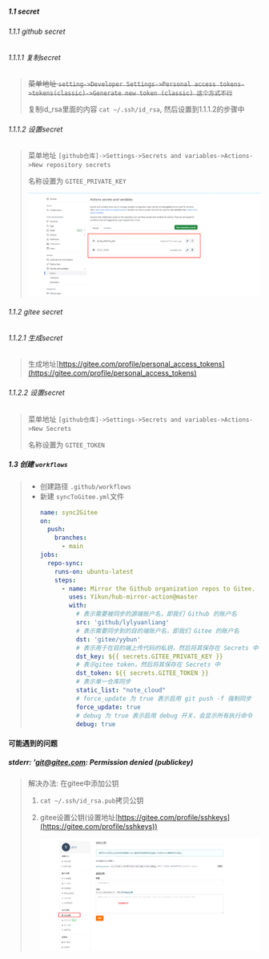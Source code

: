 ##### 1.1 secret

###### 1.1.1 github secret

###### 1.1.1.1 复制secret

> ~~菜单地址 `setting->Developer Settings->Personal access tokens->tokens(classic)->Generate new token (classic) 这个方式不行`~~
>
> 复制id_rsa里面的内容 `cat ~/.ssh/id_rsa`, 然后设置到1.1.1.2的步骤中

###### 1.1.1.2 设置secret

> 菜单地址 `[github仓库]->Settings->Secrets and variables->Actions->New repository secrets`
>
> 名称设置为 `GITEE_PRIVATE_KEY `
>
> ![1687704442885](../image/2.GithubActions/secret截图.png)

###### 1.1.2 gitee secret

###### 1.1.2.1 生成secret

> 生成地址[https://gitee.com/profile/personal_access_tokens](https://gitee.com/profile/personal_access_tokens)

###### 1.1.2.2 设置secret

> 菜单地址 `[github仓库]->Settings->Secrets and variables->Actions->New Secrets`
>
> 名称设置为 `GITEE_TOKEN`

##### 1.3 创建 `workflows`

> - 创建路径 `.github/workflows`
> - 新建 `syncToGitee.yml`文件
>   ```yml
>   name: sync2Gitee
>   on:
>     push:
>       branches:
>         - main
>   jobs:
>     repo-sync:
>       runs-on: ubuntu-latest
>       steps:
>         - name: Mirror the Github organization repos to Gitee.
>           uses: Yikun/hub-mirror-action@master
>           with:
>             # 表示需要被同步的源端账户名，即我们 Github 的账户名
>             src: 'github/lylyuanliang'
>             # 表示需要同步到的目的端账户名，即我们 Gitee 的账户名
>             dst: 'gitee/yybun'
>             # 表示用于在目的端上传代码的私钥，然后将其保存在 Secrets 中
>             dst_key: ${{ secrets.GITEE_PRIVATE_KEY }}
>             # 表示gitee token，然后将其保存在 Secrets 中 
>             dst_token: ${{ secrets.GITEE_TOKEN }}
>             # 表示单一仓库同步
>             static_list: "note_cloud"
>             # force_update 为 true 表示启用 git push -f 强制同步 
>             force_update: true
>             # debug 为 true 表示启用 debug 开关，会显示所有执行命令 
>             debug: true
>   ```

#### 可能遇到的问题

##### stderr: 'git@gitee.com: Permission denied (publickey)

> 解决办法: 在gitee中添加公钥
>
> 1. `cat ~/.ssh/id_rsa.pub`拷贝公钥
> 2. gitee设置公钥(设置地址[https://gitee.com/profile/sshkeys](https://gitee.com/profile/sshkeys))
>
>    ![1691743026464](../image/2.GithubActions/1691743026464.png)

